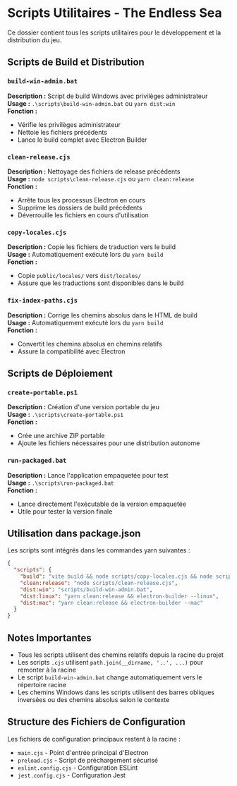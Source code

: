 # Scripts Utilitaires - The Endless Sea

Ce dossier contient tous les scripts utilitaires pour le développement et la distribution du jeu.

## Scripts de Build et Distribution

### `build-win-admin.bat`
**Description :** Script de build Windows avec privilèges administrateur  
**Usage :** `.\scripts\build-win-admin.bat` ou `yarn dist:win`  
**Fonction :** 
- Vérifie les privilèges administrateur
- Nettoie les fichiers précédents
- Lance le build complet avec Electron Builder

### `clean-release.cjs`
**Description :** Nettoyage des fichiers de release précédents  
**Usage :** `node scripts\clean-release.cjs` ou `yarn clean:release`  
**Fonction :**
- Arrête tous les processus Electron en cours
- Supprime les dossiers de build précédents
- Déverrouille les fichiers en cours d'utilisation

### `copy-locales.cjs`
**Description :** Copie les fichiers de traduction vers le build  
**Usage :** Automatiquement exécuté lors du `yarn build`  
**Fonction :**
- Copie `public/locales/` vers `dist/locales/`
- Assure que les traductions sont disponibles dans le build

### `fix-index-paths.cjs`
**Description :** Corrige les chemins absolus dans le HTML de build  
**Usage :** Automatiquement exécuté lors du `yarn build`  
**Fonction :**
- Convertit les chemins absolus en chemins relatifs
- Assure la compatibilité avec Electron

## Scripts de Déploiement

### `create-portable.ps1`
**Description :** Création d'une version portable du jeu  
**Usage :** `.\scripts\create-portable.ps1`  
**Fonction :**
- Crée une archive ZIP portable
- Ajoute les fichiers nécessaires pour une distribution autonome

### `run-packaged.bat`
**Description :** Lance l'application empaquetée pour test  
**Usage :** `.\scripts\run-packaged.bat`  
**Fonction :**
- Lance directement l'exécutable de la version empaquetée
- Utile pour tester la version finale

## Utilisation dans package.json

Les scripts sont intégrés dans les commandes yarn suivantes :

```json
{
  "scripts": {
    "build": "vite build && node scripts/copy-locales.cjs && node scripts/fix-index-paths.cjs",
    "clean:release": "node scripts/clean-release.cjs",
    "dist:win": "scripts/build-win-admin.bat",
    "dist:linux": "yarn clean:release && electron-builder --linux",
    "dist:mac": "yarn clean:release && electron-builder --mac"
  }
}
```

## Notes Importantes

- Tous les scripts utilisent des chemins relatifs depuis la racine du projet
- Les scripts `.cjs` utilisent `path.join(__dirname, '..', ...)` pour remonter à la racine
- Le script `build-win-admin.bat` change automatiquement vers le répertoire racine
- Les chemins Windows dans les scripts utilisent des barres obliques inversées ou des chemins absolus selon le contexte

## Structure des Fichiers de Configuration

Les fichiers de configuration principaux restent à la racine :
- `main.cjs` - Point d'entrée principal d'Electron
- `preload.cjs` - Script de préchargement sécurisé
- `eslint.config.cjs` - Configuration ESLint
- `jest.config.cjs` - Configuration Jest
